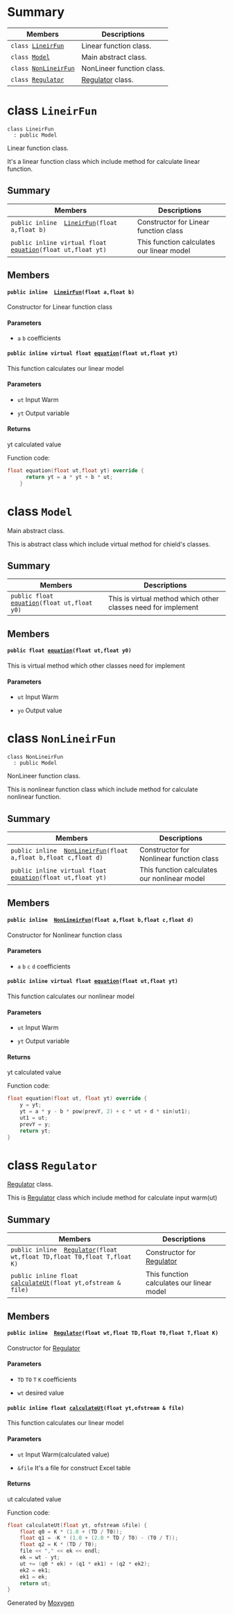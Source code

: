 # Summary

 Members                        | Descriptions                                
--------------------------------|---------------------------------------------
`class `[`LineirFun`](#class-lineirfun) | Linear function class.
`class `[`Model`](#class-model) | Main abstract class.
`class `[`NonLineirFun`](#class-nonlineirfun) | NonLineer function class.
`class `[`Regulator`](#class-regulator) | [Regulator](#class-regulator) class. 

# class `LineirFun` 

```
class LineirFun
  : public Model
```

Linear function class.

It's a linear function class which include method for calculate linear function.

## Summary

 Members                                                      | Descriptions                              
 ------------------------------------------------------------ | ----------------------------------------- 
 `public inline  `[`LineirFun`](#class-lineirfun)`(float a,float b)` | Constructor for Linear function class     
 `public inline virtual float `[`equation`](#class-lineirfun)`(float ut,float yt)` | This function calculates our linear model 

## Members

#### `public inline  `[`LineirFun`](#class-lineirfun)`(float a,float b)` 

Constructor for Linear function class 
#### Parameters
* `a` `b` coefficients

#### `public inline virtual float `[`equation`](#class-lineirfun)`(float ut,float yt)` 

This function calculates our linear model 
#### Parameters
* `ut` Input Warm 

* `yt` Output variable 

#### Returns
yt calculated value

Function code: 
```cpp
float equation(float ut,float yt) override {
      return yt = a * yt + b * ut;
    }
```

# class `Model` 

Main abstract class.

This is abstract class which include virtual method for chield's classes.

## Summary

 Members                                                      | Descriptions                                                 
 ------------------------------------------------------------ | ------------------------------------------------------------ 
 `public float `[`equation`](#class-model)`(float ut,float y0)` | This is virtual method which other classes need for implement 

## Members

#### `public float `[`equation`](#class-model)`(float ut,float y0)` 

This is virtual method which other classes need for implement 
#### Parameters
* `ut` Input Warm 

* `yo` Output value

# class `NonLineirFun` 

```
class NonLineirFun
  : public Model
```

NonLineer function class.

This is nonlinear function class which include method for calculate nonlinear function.

## Summary

 Members                                                      | Descriptions                                 
 ------------------------------------------------------------ | -------------------------------------------- 
 `public inline  `[`NonLineirFun`](#class-nonlineirfun)`(float a,float b,float c,float d)` | Constructor for Nonlinear function class     
 `public inline virtual float `[`equation`](#class-nonlineirfun)`(float ut,float yt)` | This function calculates our nonlinear model 

## Members

#### `public inline  `[`NonLineirFun`](#class-nonlineirfun)`(float a,float b,float c,float d)` 

Constructor for Nonlinear function class 
#### Parameters
* `a` `b` `c` `d` coefficients

#### `public inline virtual float `[`equation`](#class-nonlineirfun)`(float ut,float yt)` 

This function calculates our nonlinear model 
#### Parameters
* `ut` Input Warm 

* `yt` Output variable 

#### Returns
yt calculated value

Function code: 
```cpp
float equation(float ut, float yt) override {
    y = yt;
    yt = a * y - b * pow(prevY, 2) + c * ut + d * sin(ut1);
    ut1 = ut;
    prevY = y;
    return yt;
}
```

# class `Regulator` 

[Regulator](#class-regulator) class.

This is [Regulator](#class-regulator) class which include method for calculate input warm(ut)

## Summary

 Members                                                      | Descriptions                                  
 ------------------------------------------------------------ | --------------------------------------------- 
 `public inline  `[`Regulator`](#class-regulator)`(float wt,float TD,float T0,float T,float K)` | Constructor for [Regulator](#class-regulator) 
 `public inline float `[`calculateUt`](#class-regulator)`(float yt,ofstream & file)` | This function calculates our linear model     

## Members

#### `public inline  `[`Regulator`](#class-regulator)`(float wt,float TD,float T0,float T,float K)` 

Constructor for [Regulator](#class-regulator)
#### Parameters
* `TD` `TO` `T` `K` coefficients 

* `wt` desired value

#### `public inline float `[`calculateUt`](#class-regulator)`(float yt,ofstream & file)` 

This function calculates our linear model 
#### Parameters
* `ut` Input Warm(calculated value) 

* `&file` It's a file for construct Excel table 

#### Returns
ut calculated value

Function code: 
```cpp
float calculateUt(float yt, ofstream &file) {
    float q0 = K * (1.0 + (TD / T0));
    float q1 = -K * (1.0 + (2.0 * TD / T0) - (T0 / T));
    float q2 = K * (TD / T0);
    file << "," << ek << endl;
    ek = wt - yt;
    ut += (q0 * ek) + (q1 * ek1) + (q2 * ek2);
    ek2 = ek1;
    ek1 = ek;
    return ut;
}
```

Generated by [Moxygen](https://sourcey.com/moxygen)